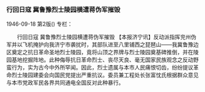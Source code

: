 ### 行回日寇  冀鲁豫烈士陵园横遭蒋伪军摧毁

1946-09-18
第2版()
专栏：

　　行回日寇
    冀鲁豫烈士陵园横遭蒋伪军摧毁
    【本报济宁讯】反动派指挥兖州伪军并以飞机掩护向我济宁市袭扰时，其部队进至八里铺西之琵琶山——我冀鲁豫边区奠定之抗日革命圣地烈士陵园，竟将山顶之界牌与烈士陵园奠基碑推倒，并在陵园基地挖掘阵地。此种侮辱抗日革命烈士、丧尽天良、毫无国家民族观念之反动野蛮行为，实为古今中外所罕闻。因此，烈士遗属与本市人民痛恨切齿，纷纷提议革命烈士陵园建委会向国民党提出严重抗议。委员兼工程处长张富忱氏根据群众意见与本市党政军民各界共同通电全国反对此种暴行。
